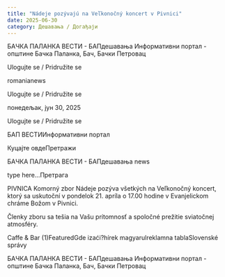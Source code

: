 ```yaml
---
title: "Nádeje pozývajú na Veľkonočný koncert v Pivnici"
date: 2025-06-30
category: Дешавања / Догађаји
---
```


БАЧКА ПАЛАНКА ВЕСТИ - БАПдешавања Информативни портал - општине Бачка Паланка, Бач, Бачки Петровац

Ulogujte se / Pridružite se

romanianews

Ulogujte se / Pridružite se

понедељак, јун 30, 2025

Ulogujte se / Pridružite se

БАП ВЕСТИИнформативни портал

Куцајте овдеПретражи

БАЧКА ПАЛАНКА ВЕСТИ - БАПдешавања news

type here...Претрага

PIVNICA Komorný zbor Nádeje pozýva všetkých na Veľkonočný koncert, ktorý sa uskutoční v pondelok 21. apríla o 17.00 hodine v Evanjelickom chráme Božom v Pivnici.

Členky zboru sa tešia na Vašu prítomnosť a spoločné prežitie sviatočnej atmosféry.

Caffe & Bar (1)FeaturedGde izaći?hírek magyarulreklamna tablaSlovenské správy

БАЧКА ПАЛАНКА ВЕСТИ - БАПдешавања Информативни портал - општине Бачка Паланка, Бач, Бачки Петровац
